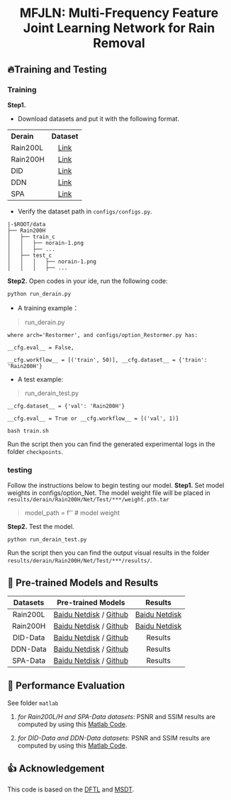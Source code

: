 
<div align="center">

# MFJLN: Multi-Frequency Feature Joint Learning Network for Rain Removal

</div>

## 🔥Training and Testing

### Training
**Step1.**
* Download datasets and put it with the following format. 
<table>
  <tr>
    <th align="left">Derain</th>
    <th align="center">Dataset</th>
  </tr>
  <tr>
    <td align="left">Rain200L</td>
    <td align="center"><a href="https://www.icst.pku.edu.cn/struct/Projects/joint_rain_removal.html">Link</a></td>
  </tr>
  <tr>
    <td align="left">Rain200H</td>
    <td align="center"><a href="https://www.icst.pku.edu.cn/struct/Projects/joint_rain_removal.html">Link</a></td>
  </tr>
  <tr>
    <td>DID</td>
    <td align="center"><a href="https://github.com/hezhangsprinter/DID-MDN">Link</a></td>
  </tr>
  <tr>
    <td>DDN</td>
    <td align="center"><a href="https://xueyangfu.github.io/projects/cvpr2017.html">Link</a></td>
  </tr>
<tr>
    <td>SPA</td>
    <td align="center"><a href="https://github.com/stevewongv/SPANet">Link</a></td>
  </tr>
</table>

* Verify the dataset path in `configs/configs.py`.
```
|-$ROOT/data
├── Rain200H
│   ├── train_c
│   │   ├── norain-1.png
│   │   ├── ...
│   ├── test_c
│   │   │   ├── norain-1.png
│   │   │   ├── ...
```

**Step2.** 
Open codes in your ide,  run the following code:

```
python run_derain.py
```

* A training example：

>	run_derain.py
  
	where arch='Restormer', and configs/option_Restormer.py has: 
  
	__cfg.eval__ = False, 
  
	__cfg.workflow__ = [('train', 50)], __cfg.dataset__ = {'train': 'Rain200H'}
	
* A test example:

>	run_derain_test.py

  	__cfg.dataset__ = {'val': 'Rain200H'}

	__cfg.eval__ = True or __cfg.workflow__ = [('val', 1)]
```
bash train.sh
```
Run the script then you can find the generated experimental logs in the folder `checkpoints`.

### testing
Follow the instructions below to begin testing our model.
**Step1.** Set model weights in configs/option_Net. The model weight file will be placed in `results/derain/Rain200H/Net/Test/***/weight.pth.tar`

>   model_path = f'' # model weight

**Step2.** Test the model.
```
python run_derain_test.py
```
Run the script then you can find the output visual results in the folder `results/derain/Rain200H/Net/Test/***/results/`.


## 🔧 Pre-trained Models and Results
| Datasets |                                                                      Pre-trained Models                                                                      |                                  Results                                  |
|:--------:|:------------------------------------------------------------------------------------------------------------------------------------------------------------:|:-------------------------------------------------------------------------:|
| Rain200L |      [Baidu Netdisk](https://pan.baidu.com/s/1RiwVA7z6pRiDcGn_MtS2hQ?pwd=1234) / [Github](results/derain/Rain200L/Net/Test/best/rain200L_best.pth.tar)       | [Baidu Netdisk](https://pan.baidu.com/s/1DefDy0nWxfALudmv4i-oTg?pwd=1234) |
| Rain200H |      [Baidu Netdisk](https://pan.baidu.com/s/1vKEJYc9he3myGh_mizTXGg?pwd=1234) / [Github](results/derain/Rain200H/Net/Test/best/rain200h_best.pth.tar)       | [Baidu Netdisk](https://pan.baidu.com/s/13a6lRGg9N8o1fCF0-7cHsQ?pwd=1234) |
| DID-Data |      [Baidu Netdisk](https://pan.baidu.com/s/1usmQ_GYFgYr0fWEh6NGrJQ?pwd=1234) / [Github](results/derain/DID/Net/Test/best/did_best.pth.tar)       |                                  Results                                  |
| DDN-Data |      [Baidu Netdisk](https://pan.baidu.com/s/1jf1g0nRXiRyjG7rBTM2qlQ?pwd=1234) / [Github](results/derain/DDN/Net/Test/best/ddn_best.pth.tar)       |                                  Results                                  |
| SPA-Data |      [Baidu Netdisk](https://pan.baidu.com/s/1VYIo3sNaONmEtNQv254L4w?pwd=1234) / [Github](results/derain/SPA/Net/Test/best/spa_best.pth.tar)       |                                  Results                                  |


## 🚨 Performance Evaluation
See folder `matlab`

1) *for Rain200L/H and SPA-Data datasets*: 
PSNR and SSIM results are computed by using this [Matlab Code](matlab/evaluate_PSNR_SSIM.m).

2) *for DID-Data and DDN-Data datasets*: 
PSNR and SSIM results are computed by using this [Matlab Code](matlab/statistic.m).


## 👍 Acknowledgement
This code is based on the [DFTL](https://github.com/XiaoXiao-Woo/derain) and [MSDT](https://github.com/cschenhm/MSDT).


